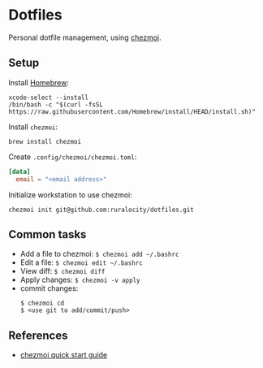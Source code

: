 # Dotfiles

Personal dotfile management, using [chezmoi].

[chezmoi]:https://github.com/twpayne/chezmoi


## Setup

Install [Homebrew]:

```
xcode-select --install
/bin/bash -c "$(curl -fsSL https://raw.githubusercontent.com/Homebrew/install/HEAD/install.sh)"
```

Install `chezmoi`:

```
brew install chezmoi
```

Create `.config/chezmoi/chezmoi.toml`:

```toml
[data]
  email = "<email address>"
```

Initialize workstation to use chezmoi:

```
chezmoi init git@github.com:ruralocity/dotfiles.git
```

[Homebrew]:https://brew.sh

## Common tasks

- Add a file to chezmoi: `$ chezmoi add ~/.bashrc`
- Edit a file: `$ chezmoi edit ~/.bashrc`
- View diff: `$ chezmoi diff`
- Apply changes: `$ chezmoi -v apply`
- commit changes:
  ```
  $ chezmoi cd
  $ <use git to add/commit/push>
  ```


## References

- [chezmoi quick start guide](https://www.chezmoi.io/quick-start/)
